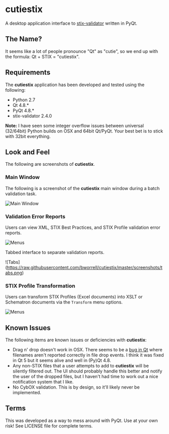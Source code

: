 # cutiestix

A desktop application interface to [stix-validator](https://pypi.python.org/pypi/stix-validator) 
written in PyQt. 

## The Name?
It seems like a lot of people pronounce "Qt" as "cutie", so we end up with the 
formula: Qt + STIX = "cutiestix".

## Requirements
The **cutiestix** application has been developed and tested using the following:

* Python 2.7
* Qt 4.8.*
* PyQt 4.8.*
* stix-validator 2.4.0

**Note:** I have seen some integer overflow issues between universal (32/64bit)
Python builds on OSX and 64bit Qt/PyQt. Your best bet is to stick with 32bit 
everything.

## Look and Feel
The following are screenshots of **cutiestix**.

### Main Window
The following is a screenshot of the **cutiestix** main window during a batch
validation task.  

![Main Window](https://raw.githubusercontent.com/bworrell/cutiestix/master/screenshots/mainwindow_during.png)

### Validation Error Reports
Users can view XML, STIX Best Practices, and STIX Profile validation error reports.

![Menus](https://raw.githubusercontent.com/bworrell/cutiestix/master/screenshots/menus.png)


Tabbed interface to separate validation reports.  

![Tabs] (https://raw.githubusercontent.com/bworrell/cutiestix/master/screenshots/tabs.png)

### STIX Profile Transformation
Users can transform STIX Profiles (Excel documents) into XSLT or Schematron 
documents via the `Transform` menu options.

![Menus](https://raw.githubusercontent.com/bworrell/cutiestix/master/screenshots/transform.png)

## Known Issues
The following items are known issues or deficiencies with **cutiestix**:

* Drag n' drop doesn't work in OSX. There seems to be a [bug in Qt](https://bugreports.qt.io/browse/QTBUG-40449) 
  where filenames aren't reported correctly in file drop events. I think it 
  was fixed in Qt 5 but it seems alive and well in (Py)Qt 4.8.
* Any non-STIX files that a user attempts to add to **cutiestix** will be 
  silently filtered out. The UI should probably handle this better and notify
  the user of the dropped files, but I haven't had time to work out a nice 
  notification system that I like.
* No CybOX validation. This is by design, so it'll likely never be implemented.

## Terms
This was developed as a way to mess around with PyQt. Use at your own risk! 
See LICENSE file for complete terms.
